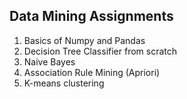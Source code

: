 ## Data Mining Assignments
1. Basics of Numpy and Pandas
2. Decision Tree Classifier from scratch
3. Naive Bayes
4. Association Rule Mining (Apriori)
5. K-means clustering
